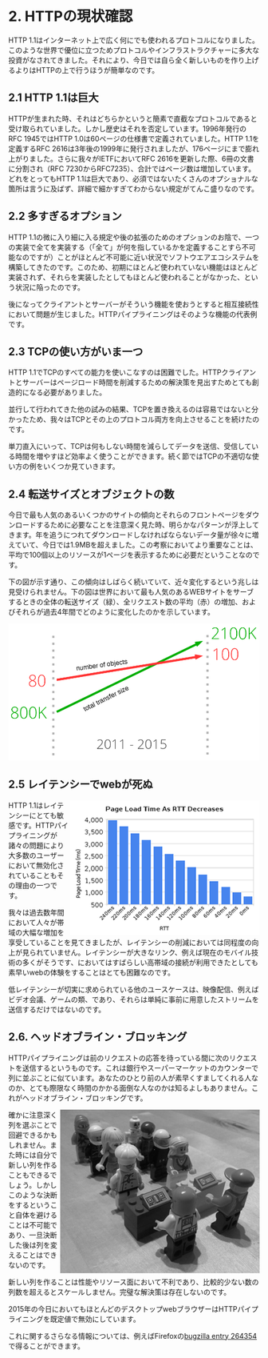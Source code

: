 # 2. HTTPの現状確認

HTTP 1.1はインターネット上で広く何にでも使われるプロトコルになりました。このような世界で優位に立つためプロトコルやインフラストラクチャーに多大な投資がなされてきました。それにより、今日では自ら全く新しいものを作り上げるよりはHTTPの上で行うほうが簡単なのです。

## 2.1 HTTP 1.1は巨大

HTTPが生まれた時、それはどちらかというと簡素で直截なプロトコルであると受け取られていました。しかし歴史はそれを否定しています。1996年発行のRFC 1945ではHTTP 1.0は60ページの仕様書で定義されていました。HTTP 1.1を定義するRFC 2616は3年後の1999年に発行されましたが、176ページにまで膨れ上がりました。さらに我々がIETFにおいてRFC 2616を更新した際、6冊の文書に分割され（RFC 7230からRFC7235）、合計ではページ数は増加しています。どれをとってもHTTP 1.1は巨大であり、必須ではないたくさんのオプショナルな箇所は言うに及ばず、詳細で細かすぎてわからない規定がてんこ盛りなのです。

## 2.2 多すぎるオプション

HTTP 1.1の微に入り細に入る規定や後の拡張のためのオプションのお陰で、一つの実装で全てを実装する（「全て」が何を指しているかを定義することすら不可能なのですが）ことがほとんど不可能に近い状況でソフトウエアエコシステムを構築してきたのです。このため、初期にほとんど使われていない機能はほとんど実装されず、それらを実装したとしてもほとんど使われることがなかった、という状況に陥ったのです。

後になってクライアントとサーバーがそういう機能を使おうとすると相互接続性において問題が生じました。HTTPパイプライニングはそのような機能の代表例です。

## 2.3 TCPの使い方がいま一つ

HTTP 1.1でTCPのすべての能力を使いこなすのは困難でした。HTTPクライアントとサーバーはページロード時間を削減するための解決策を見出すためとても創造的になる必要がありました。

並行して行われてきた他の試みの結果、TCPを置き換えるのは容易ではないと分かったため、我々はTCPとその上のプロトコル両方を向上させることを続けたのです。

単刀直入にいって、TCPは何もしない時間を減らしてデータを送信、受信している時間を増やすほど効率よく使うことができます。続く節ではTCPの不適切な使い方の例をいくつか見ていきます。

## 2.4 転送サイズとオブジェクトの数

今日で最も人気のあるいくつかのサイトの傾向とそれらのフロントページをダウンロードするために必要なことを注意深く見た時、明らかなパターンが浮上してきます。年を追うにつれてダウンロードしなければならないデータ量が徐々に増えていて、今日では1.9MBを超えました。この考察においてより重要なことは、平均で100個以上のリソースが1ページを表示するために必要だということなのです。

下の図が示す通り、この傾向はしばらく続いていて、近々変化するという兆しは見受けられません。下の図は世界において最も人気のあるWEBサイトをサーブするときの全体の転送サイズ（緑）、全リクエスト数の平均（赤）の増加、およびそれらが過去4年間でどのように変化したのかを示しています。

![転送量の増加](https://raw.githubusercontent.com/bagder/http2-explained/master/images/transfer-size-growth.png)

## 2.5 レイテンシーでwebが死ぬ

<img style="float: right;" src="https://raw.githubusercontent.com/bagder/http2-explained/master/images/page-load-time-rtt-decreases.png" />

HTTP 1.1はレイテンシーにとても敏感です。HTTPパイプライニングが諸々の問題により大多数のユーザーにおいて無効化されていることもその理由の一つです。

我々は過去数年間において人々が帯域の大幅な増加を享受していることを見てきましたが、レイテンシーの削減においては同程度の向上が見られていません。レイテンシーが大きなリンク、例えば現在のモバイル技術の多くがそうです、においてはすばらしい高帯域の接続が利用できたとしても素早いwebの体験をすることはとても困難なのです。

低レイテンシーが切実に求められている他のユースケースは、映像配信、例えばビデオ会議、ゲームの類、であり、それらは単純に事前に用意したストリームを送信するだけではないのです。

## 2.6. ヘッドオブライン・ブロッキング

HTTPパイプライニングは前のリクエストの応答を待っている間に次のリクエストを送信するというものです。これは銀行やスーパーマーケットのカウンターで列に並ぶことに似ています。あなたのひとり前の人が素早くすましてくれる人なのか、とても際限なく時間のかかる面倒な人なのかは知るよしもありません。これがヘッドオブライン・ブロッキングです。

<img style="float: right;" src="https://raw.githubusercontent.com/bagder/http2-explained/master/images/head-of-line-blocking.jpg" />

確かに注意深く列を選ぶことで回避できるかもしれません。また時には自分で新しい列を作ることもできるでしょう。しかしこのような決断をするということ自体を避けることは不可能であり、一旦決断した後は列を変えることはできないのです。

新しい列を作ることは性能やリソース面において不利であり、比較的少ない数の列数を超えるとスケールしません。完璧な解決策は存在しないのです。

2015年の今日においてもほとんどのデスクトップwebブラウザーはHTTPパイプライニングを既定値で無効にしています。

これに関するさらなる情報については、例えばFirefoxの[bugzilla entry 264354](https://bugzilla.mozilla.org/show_bug.cgi?id=264354)で得ることができます。
